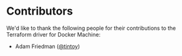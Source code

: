 # Contributors

We'd like to thank the following people for their contributions to the Terraform driver for Docker Machine:

* Adam Friedman ([@tintoy](https://github.com/tintoy))
